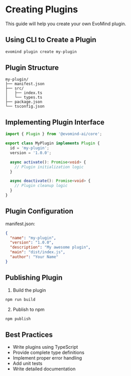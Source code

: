 # Creating Plugins

This guide will help you create your own EvoMind plugin.

## Using CLI to Create a Plugin

```bash
evomind plugin create my-plugin
```

## Plugin Structure

```
my-plugin/
├── manifest.json
├── src/
│   ├── index.ts
│   └── types.ts
├── package.json
└── tsconfig.json
```

## Implementing Plugin Interface

```typescript
import { Plugin } from '@evomind-ai/core';

export class MyPlugin implements Plugin {
  id = 'my-plugin';
  version = '1.0.0';

  async activate(): Promise<void> {
    // Plugin initialization logic
  }

  async deactivate(): Promise<void> {
    // Plugin cleanup logic
  }
}
```

## Plugin Configuration

manifest.json:
```json
{
  "name": "my-plugin",
  "version": "1.0.0",
  "description": "My awesome plugin",
  "main": "dist/index.js",
  "author": "Your Name"
}
```

## Publishing Plugin

1. Build the plugin
```bash
npm run build
```

2. Publish to npm
```bash
npm publish
```

## Best Practices

- Write plugins using TypeScript
- Provide complete type definitions
- Implement proper error handling
- Add unit tests
- Write detailed documentation
